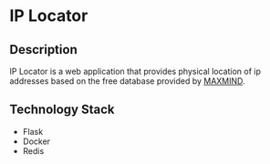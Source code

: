 # IP Locator

## Description

IP Locator is a web application that provides physical location of ip addresses based on the free database provided by [MAXMIND](https://dev.maxmind.com/geoip/geoip2/geolite2/).

## Technology Stack

* Flask
* Docker
* Redis
